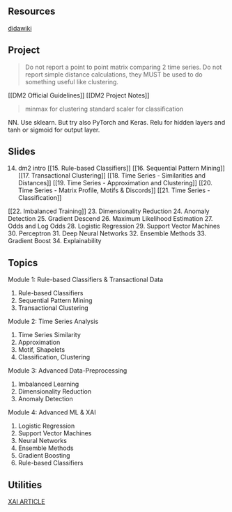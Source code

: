 ## Resources
[didawiki](http://didawiki.di.unipi.it/doku.php/dm/start)

## Project
> Do not report a point to point matrix comparing 2 time series.
> Do not report simple distance calculations, they MUST be used to do something useful like clustering.

[[DM2 Official Guidelines]]
[[DM2 Project Notes]]

> minmax for clustering
> standard scaler for classification

NN.
Use sklearn. But try also PyTorch and Keras.
Relu for hidden layers and tanh or sigmoid for output layer.

## Slides
14. dm2 intro
[[15. Rule-based Classifiers]]
[[16. Sequential Pattern Mining]]
[[17. Transactional Clustering]]
[[18. Time Series - Similarities and Distances]]
[[19. Time Series - Approximation and Clustering]]
[[20. Time Series - Matrix Profile, Motifs & Discords]]
[[21. Time Series - Classification]]

[[22. Imbalanced Training]]
23. Dimensionality Reduction
24. Anomaly Detection
25. Gradient Descend
26. Maximum Likelihood Estimation
27. Odds and Log Odds
28. Logistic Regression
29. Support Vector Machines
30. Perceptron
31. Deep Neural Networks
32. Ensemble Methods
33. Gradient Boost
34. Explainability


## Topics
Module 1: Rule-based Classifiers & Transactional Data
1. Rule-based Classifiers
2. Sequential Pattern Mining
3. Transactional Clustering

Module 2: Time Series Analysis
1. Time Series Similarity
2. Approximation
3. Motif, Shapelets
4. Classification, Clustering

Module 3: Advanced Data-Preprocessing
1. Imbalanced Learning
2. Dimensionality Reduction
3. Anomaly Detection

Module 4: Advanced ML & XAI
1. Logistic Regression
2. Support Vector Machines
3. Neural Networks
4. Ensemble Methods
5. Gradient Boosting
6. Rule-based Classifiers

## Utilities
[XAI ARTICLE](https://arxiv.org/abs/1802.01933)







